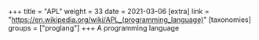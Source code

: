 +++
title = "APL"
weight = 33
date = 2021-03-06
[extra]
link = "https://en.wikipedia.org/wiki/APL_(programming_language)"
[taxonomies]
groups = ["proglang"]
+++
A programming language

